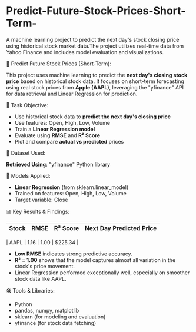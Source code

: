 # Predict-Future-Stock-Prices-Short-Term-
A machine learning project to predict the next day's stock closing price using historical stock market data.The project utilizes real-time data from Yahoo Finance  and includes model evaluation and visualizations.

🔮 Predict Future Stock Prices (Short-Term):

This project uses machine learning to predict the **next day's closing stock price** based on historical stock data. It focuses on short-term forecasting using real stock prices from **Apple (AAPL)**, leveraging the "yfinance" API for data retrieval and Linear Regression for prediction.

📌 Task Objective:

- Use historical stock data to **predict the next day's closing price**
- Use features: Open, High, Low, Volume
- Train a **Linear Regression model**
- Evaluate using **RMSE** and **R² Score**
- Plot and compare **actual vs predicted** prices

📁 Dataset Used:

**Retrieved Using**: "yfinance" Python library

🤖 Models Applied:

  - **Linear Regression** (from sklearn.linear_model)
  - Trained on features: Open, High, Low, Volume
  - Target variable: Close


📊 Key Results & Findings:

| Stock  | RMSE  | R² Score | Next Day Predicted Price |
|--------|-------|----------|---------------------------|

| AAPL   | 1.16  | 1.00     | $225.34   |



- **Low RMSE** indicates strong predictive accuracy.
- **R² = 1.00** shows that the model captures almost all variation in the stock's price movement.
- Linear Regression performed exceptionally well, especially on smoother stock data like AAPL.

🛠️ Tools & Libraries:

- Python
- pandas, numpy, matplotlib
- sklearn (for modeling and evaluation)
- yfinance (for stock data fetching)


